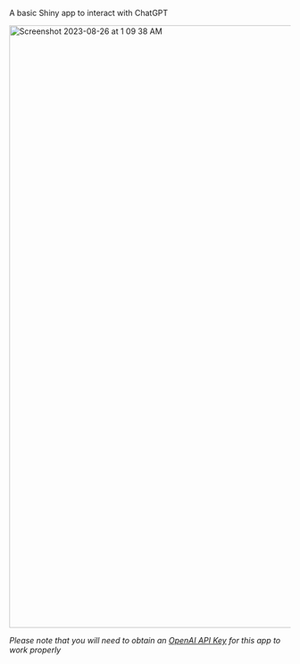 A basic Shiny app to interact with ChatGPT

<img width="1080" alt="Screenshot 2023-08-26 at 1 09 38 AM" src="https://github.com/drabhikroy/shiny-apps/assets/9486864/8d3eef31-ca36-438a-b20c-7ef716f229ba">

*Please note that you will need to obtain an [OpenAI API Key](https://help.openai.com/en/articles/4936850-where-do-i-find-my-secret-api-key) for this app to work properly*
